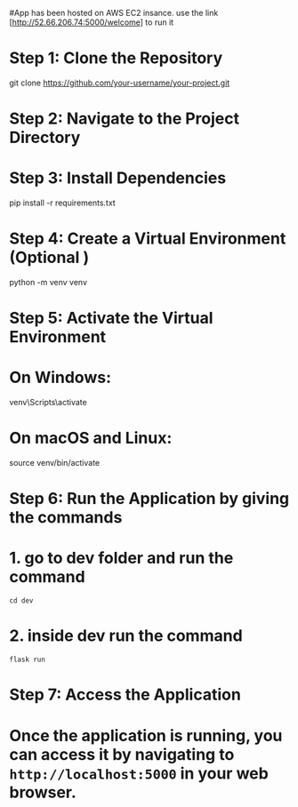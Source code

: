 #App has been hosted on AWS EC2 insance.  use the link [http://52.66.206.74:5000/welcome] to run it


# Step 1: Clone the Repository
git clone https://github.com/your-username/your-project.git

# Step 2: Navigate to the Project Directory
# Step 3: Install Dependencies
pip install -r requirements.txt

# Step 4: Create a Virtual Environment (Optional )
python -m venv venv

# Step 5: Activate the Virtual Environment
# On Windows:
venv\Scripts\activate
# On macOS and Linux:
source venv/bin/activate


# Step 6: Run the Application by giving the commands
# 1. go to dev folder and run the command
    cd dev
# 2. inside dev run the command
    flask run

# Step 7: Access the Application
# Once the application is running, you can access it by navigating to `http://localhost:5000` in your web browser.

